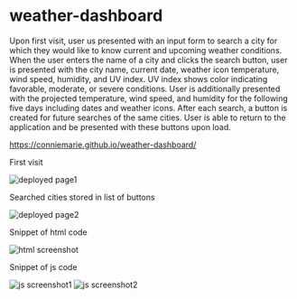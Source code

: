 # weather-dashboard

Upon first visit, user us presented with an input form to search a city for which they would like to know current and upcoming weather conditions. When the user enters the name of a city and clicks the search button, user is presented with the city name, current date, weather icon temperature, wind speed, humidity, and UV index. UV index shows color indicating favorable, moderate, or severe conditions. User is additionally presented with the projected temperature, wind speed, and humidity for the following five days including dates and weather icons. After each search, a button is created for future searches of the same cities. User is able to return to the application and be presented with these buttons upon load.

https://conniemarie.github.io/weather-dashboard/


First visit

![deployed page1](https://user-images.githubusercontent.com/105762638/186533701-7e359965-876d-44c7-a99b-c796fa349836.png)


Searched cities stored in list of buttons

![deployed page2](https://user-images.githubusercontent.com/105762638/186563803-e83d07b9-ebb2-48d2-85ca-c42ccf461be7.png)


Snippet of html code

![html screenshot](https://user-images.githubusercontent.com/105762638/186533710-cb69a601-b8a6-4d50-9f89-fb58f2077ec8.png)


Snippet of js code

![js screenshot1](https://user-images.githubusercontent.com/105762638/186533715-9244ed16-ea0a-4862-8af4-b224537c0f14.png)
![js screenshot2](https://user-images.githubusercontent.com/105762638/186533720-e5f89dee-9cb9-406e-8a6e-f1768f108653.png)
